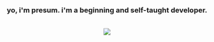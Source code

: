 ### <div align="center">yo, i'm presum. i'm a beginning and self-taught developer. </div> 

<br/>
<div align="center"><img src="https://spotify-github-profile.vercel.app/api/view?uid=31vunjkpfhfalsjufuadwhhmbsba&cover_image=true&theme=default&show_offline=false&background_color=121212" /></div>  

<br/>  
<br/>
<br/>
